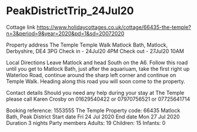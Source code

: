 # PeakDistrictTrip_24Jul20

Cottage link
https://www.holidaycottages.co.uk/cottage/66435-the-temple?n=3&period=9&year=2020&pd=1&sd=20072020

Property address
The Temple Temple Walk Matlock Bath, Matlock, Derbyshire, DE4 3PG
Check in - 24Jul20 4PM
Check out - 27Jul20 10AM

Local Directions
Leave Matlock and head South on the A6. Follow this road until you get to Matlock Bath, just after the aquariuam, take the first right up Waterloo Road, continue around the sharp left corner and continue on Temple Walk. Heading along this road you will soon come to the property.

Contact details
Should you need any help during your stay at The Temple please call Karen Crosby on 01629540422 or 07970756521 or 07725641714

Booking reference: 1553555
The Temple
Property code: 66435
Matlock Bath, Peak District
Start date Fri 24 Jul 2020
End date Mon 27 Jul 2020
Duration 3 nights
Party members Adults: 19 Children: 15 Infants: 0
